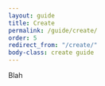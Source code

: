 ```yaml
---
layout: guide
title: Create
permalink: /guide/create/
order: 5
redirect_from: "/create/"
body-class: create guide
---
```


Blah
